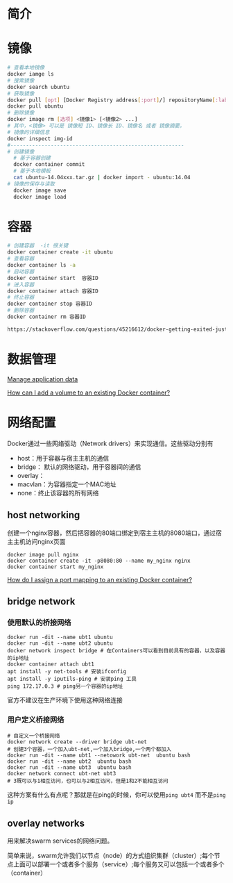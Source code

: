 # 简介

# 镜像

```bash
# 查看本地镜像
docker iamge ls
# 搜索镜像
docker search ubuntu
# 获取镜像
docker pull [opt] [Docker Registry address[:port]/] repositoryName[:label]
docker pull ubuntu
# 删除镜像
docker image rm [选项] <镜像1> [<镜像2> ...]
# 其中，<镜像> 可以是 镜像短 ID、镜像长 ID、镜像名 或者 镜像摘要。
# 镜像的详细信息
docker inspect img-id
#--------------------------------------------------------
# 创建镜像
  # 基于容器创建
  docker container commit 
  # 基于本地模板
  cat ubuntu-14.04xxx.tar.gz | docker import - ubuntu:14.04
# 镜像的保存与读取
  docker image save
  docker image load
```

# 容器

```bash
# 创建容器  -it 很关键
docker container create -it ubuntu
# 查看容器
docker container ls -a
# 启动容器 
docker container start  容器ID
# 进入容器
docker container attach 容器ID
# 终止容器
docker container stop 容器ID
# 删除容器
docker container rm 容器ID

https://stackoverflow.com/questions/45216612/docker-getting-exited-just-after-start
```

# 数据管理

[Manage application data](https://docs.docker.com/storage/)

[How can I add a volume to an existing Docker container?](https://stackoverflow.com/questions/28302178/how-can-i-add-a-volume-to-an-existing-docker-container)



# 网络配置

Docker通过一些网络驱动（Network drivers）来实现通信。这些驱动分别有

-   host：用于容器与宿主主机的通信
-   bridge： 默认的网络驱动，用于容器间的通信
-   overlay：
-   macvlan：为容器指定一个MAC地址
-   none：终止该容器的所有网络



## host networking

创建一个nginx容器，然后把容器的80端口绑定到宿主主机的8080端口，通过宿主主机访问nginx页面

```shell
docker image pull nginx
docker container create -it -p8080:80 --name my_nginx nginx
docker container start my_nginx
```

[How do I assign a port mapping to an existing Docker container?](https://stackoverflow.com/questions/19335444/how-do-i-assign-a-port-mapping-to-an-existing-docker-container)

## bridge network

### 使用默认的桥接网络

```shell
docker run -dit --name ubt1 ubuntu
docker run -dit --name ubt2 ubuntu
docker network inspect bridge # 在Containers可以看到目前具有的容器，以及容器的ip地址
docker container attach ubt1
apt install -y net-tools # 安装ifconfig
apt install -y iputils-ping # 安装ping 工具
ping 172.17.0.3 # ping另一个容器的ip地址
```

官方不建议在生产环境下使用这种网络连接

### 用户定义桥接网络

```shell
# 自定义一个桥接网络
docker network create --driver bridge ubt-net
# 创建3个容器，一个加入ubt-net,一个加入bridge,一个两个都加入
docker run -dit --name ubt1 --netowork ubt-net  ubuntu bash
docker run -dit --name ubt2  ubuntu bash
docker run -dit --name ubt3  ubuntu bash
docker network connect ubt-net ubt3
# 3既可以与1相互访问，也可以与2相互访问，但是1和2不能相互访问
```

这种方案有什么有点呢？那就是在ping的时候，你可以使用`ping ubt4` 而不是`ping ip`

## overlay networks

用来解决swarm services的网络问题。

简单来说，swarm允许我们以节点（node）的方式组织集群（cluster）;每个节点上面可以部署一个或者多个服务（service）;每个服务又可以包括一个或者多个（container）